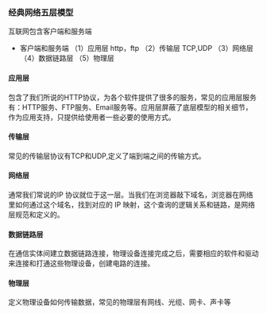 ### 经典网络五层模型
互联网包含客户端和服务端
* 客户端和服务端
（1）应用层  http，ftp
（2）传输层  TCP,UDP
（3）网络层
（4）数据链路层
（5）物理层
#### 应用层
包含了我们所说的HTTP协议，为各个软件提供了很多的服务，常见的应用层服务有：HTTP服务、FTP服务、Email服务等。应用层屏蔽了底层模型的相关细节，作为应用支持，只提供给使用者一些必要的使用方式。
#### 传输层
常见的传输层协议有TCP和UDP,定义了端到端之间的传输方式。
#### 网络层
通常我们常说的IP 协议就位于这一层。当我们在浏览器敲下域名，浏览器在网络里如何通过这个域名，找到对应的 IP 映射，这个查询的逻辑关系和链路，是网络层规范和定义的。
#### 数据链路层
在通信实体间建立数据链路连接，物理设备连接完成之后，需要相应的软件和驱动来连接和打通这些物理设备，创建电路的连接。
#### 物理层
定义物理设备如何传输数据，常见的物理层有网线、光缆、网卡、声卡等